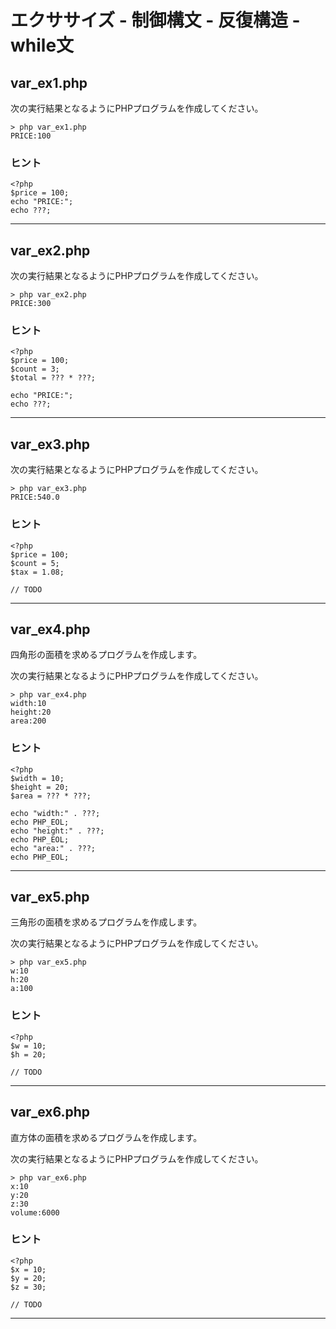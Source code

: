 # エクササイズ - 制御構文 - 反復構造 - while文

## var_ex1.php

次の実行結果となるようにPHPプログラムを作成してください。

```
> php var_ex1.php
PRICE:100
```

### ヒント

```
<?php
$price = 100;
echo "PRICE:";
echo ???;
```

---

## var_ex2.php

次の実行結果となるようにPHPプログラムを作成してください。

```
> php var_ex2.php
PRICE:300
```

### ヒント

```
<?php
$price = 100;
$count = 3;
$total = ??? * ???;

echo "PRICE:";
echo ???;
```

---

## var_ex3.php

次の実行結果となるようにPHPプログラムを作成してください。

```
> php var_ex3.php
PRICE:540.0
```

### ヒント

```
<?php
$price = 100;
$count = 5;
$tax = 1.08;

// TODO
```

---

## var_ex4.php

四角形の面積を求めるプログラムを作成します。

次の実行結果となるようにPHPプログラムを作成してください。

```
> php var_ex4.php
width:10
height:20
area:200
```

### ヒント

```
<?php
$width = 10;
$height = 20;
$area = ??? * ???;

echo "width:" . ???;
echo PHP_EOL;
echo "height:" . ???;
echo PHP_EOL;
echo "area:" . ???;
echo PHP_EOL;
```

---

## var_ex5.php

三角形の面積を求めるプログラムを作成します。

次の実行結果となるようにPHPプログラムを作成してください。

```
> php var_ex5.php
w:10
h:20
a:100
```

### ヒント

```
<?php
$w = 10;
$h = 20;

// TODO
```

---

## var_ex6.php

直方体の面積を求めるプログラムを作成します。

次の実行結果となるようにPHPプログラムを作成してください。

```
> php var_ex6.php
x:10
y:20
z:30
volume:6000
```

### ヒント

```
<?php
$x = 10;
$y = 20;
$z = 30;

// TODO
```

---
